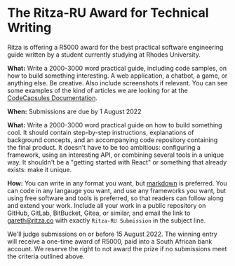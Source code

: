# The Ritza-RU Award for Technical Writing

Ritza is offering a R5000 award for the best practical software engineering guide written by a student currently studying at Rhodes University.

**What:** Write a 2000-3000 word practical guide, including code samples, on how to build something interesting. A web application, a chatbot, a game, or anything else. Be creative. Also include screenshots if relevant. You can see some examples of the kind of articles we are looking for at the [CodeCapsules Documentation](https://codecapsules.io/docs/tutorials/).

**When:** Submissions are due by 1 August 2022

**What:** Write a 2000-3000 word practical guide on how to build something cool. It should contain step-by-step instructions, explanations of background concepts, and an accompanying code repository containing the final product. It doesn't have to be too ambitious: configuring a framework, using an interesting API, or combining several tools in a unique way. It shouldn't be a "getting started with React" or something that already exists: make it unique.

**How:** You can write in any format you want, but [markdown](https://daringfireball.net/projects/markdown/) is preferred. You can code in any langauge you want, and use any frameworks you want, but using free software and tools is preferred, so that readers can follow along and extend your work. Include all your work in a public repository on GitHub, GitLab, BitBucket, Gitea, or similar, and email the link to gareth@ritza.co with exactly `Ritza-RU Submission` in the subject line.

We'll judge submissions on or before 15 August 2022. The winning entry will receive a one-time award of R5000, paid into a South African bank account. We reserve the right to not award the prize if no submissions meet the criteria outlined above.


